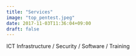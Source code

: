 ```yaml
---
title: "Services"
image: "top_pentest.jpeg"
date: 2017-11-03T11:36:04+09:00
draft: false 
---
```

ICT Infrastructure / Security / Software / Training


